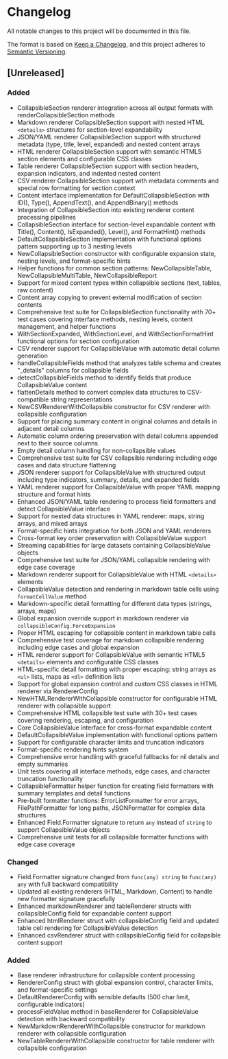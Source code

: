 # Changelog

All notable changes to this project will be documented in this file.

The format is based on [Keep a Changelog](https://keepachangelog.com/en/1.0.0/),
and this project adheres to [Semantic Versioning](https://semver.org/spec/v2.0.0.html).

## [Unreleased]

### Added
- CollapsibleSection renderer integration across all output formats with renderCollapsibleSection methods
- Markdown renderer CollapsibleSection support with nested HTML `<details>` structures for section-level expandability
- JSON/YAML renderer CollapsibleSection support with structured metadata (type, title, level, expanded) and nested content arrays
- HTML renderer CollapsibleSection support with semantic HTML5 section elements and configurable CSS classes
- Table renderer CollapsibleSection support with section headers, expansion indicators, and indented nested content
- CSV renderer CollapsibleSection support with metadata comments and special row formatting for section context
- Content interface implementation for DefaultCollapsibleSection with ID(), Type(), AppendText(), and AppendBinary() methods
- Integration of CollapsibleSection into existing renderer content processing pipelines
- CollapsibleSection interface for section-level expandable content with Title(), Content(), IsExpanded(), Level(), and FormatHint() methods
- DefaultCollapsibleSection implementation with functional options pattern supporting up to 3 nesting levels
- NewCollapsibleSection constructor with configurable expansion state, nesting levels, and format-specific hints
- Helper functions for common section patterns: NewCollapsibleTable, NewCollapsibleMultiTable, NewCollapsibleReport
- Support for mixed content types within collapsible sections (text, tables, raw content)
- Content array copying to prevent external modification of section contents
- Comprehensive test suite for CollapsibleSection functionality with 70+ test cases covering interface methods, nesting levels, content management, and helper functions
- WithSectionExpanded, WithSectionLevel, and WithSectionFormatHint functional options for section configuration
- CSV renderer support for CollapsibleValue with automatic detail column generation
- handleCollapsibleFields method that analyzes table schema and creates "_details" columns for collapsible fields
- detectCollapsibleFields method to identify fields that produce CollapsibleValue content
- flattenDetails method to convert complex data structures to CSV-compatible string representations
- NewCSVRendererWithCollapsible constructor for CSV renderer with collapsible configuration
- Support for placing summary content in original columns and details in adjacent detail columns
- Automatic column ordering preservation with detail columns appended next to their source columns
- Empty detail column handling for non-collapsible values
- Comprehensive test suite for CSV collapsible rendering including edge cases and data structure flattening
- JSON renderer support for CollapsibleValue with structured output including type indicators, summary, details, and expanded fields
- YAML renderer support for CollapsibleValue with proper YAML mapping structure and format hints
- Enhanced JSON/YAML table rendering to process field formatters and detect CollapsibleValue interface
- Support for nested data structures in YAML renderer: maps, string arrays, and mixed arrays
- Format-specific hints integration for both JSON and YAML renderers
- Cross-format key order preservation with CollapsibleValue support
- Streaming capabilities for large datasets containing CollapsibleValue objects
- Comprehensive test suite for JSON/YAML collapsible rendering with edge case coverage
- Markdown renderer support for CollapsibleValue with HTML `<details>` elements
- CollapsibleValue detection and rendering in markdown table cells using `formatCellValue` method
- Markdown-specific detail formatting for different data types (strings, arrays, maps)
- Global expansion override support in markdown renderer via `collapsibleConfig.ForceExpansion`
- Proper HTML escaping for collapsible content in markdown table cells
- Comprehensive test coverage for markdown collapsible rendering including edge cases and global expansion
- HTML renderer support for CollapsibleValue with semantic HTML5 `<details>` elements and configurable CSS classes
- HTML-specific detail formatting with proper escaping: string arrays as `<ul>` lists, maps as `<dl>` definition lists
- Support for global expansion control and custom CSS classes in HTML renderer via RendererConfig
- NewHTMLRendererWithCollapsible constructor for configurable HTML renderer with collapsible support
- Comprehensive HTML collapsible test suite with 30+ test cases covering rendering, escaping, and configuration
- Core CollapsibleValue interface for cross-format expandable content
- DefaultCollapsibleValue implementation with functional options pattern
- Support for configurable character limits and truncation indicators
- Format-specific rendering hints system
- Comprehensive error handling with graceful fallbacks for nil details and empty summaries
- Unit tests covering all interface methods, edge cases, and character truncation functionality
- CollapsibleFormatter helper function for creating field formatters with summary templates and detail functions
- Pre-built formatter functions: ErrorListFormatter for error arrays, FilePathFormatter for long paths, JSONFormatter for complex data structures
- Enhanced Field.Formatter signature to return `any` instead of `string` to support CollapsibleValue objects
- Comprehensive unit tests for all collapsible formatter functions with edge case coverage

### Changed
- Field.Formatter signature changed from `func(any) string` to `func(any) any` with full backward compatibility
- Updated all existing renderers (HTML, Markdown, Content) to handle new formatter signature gracefully
- Enhanced markdownRenderer and tableRenderer structs with collapsibleConfig field for expandable content support
- Enhanced htmlRenderer struct with collapsibleConfig field and updated table cell rendering for CollapsibleValue detection
- Enhanced csvRenderer struct with collapsibleConfig field for collapsible content support

### Added
- Base renderer infrastructure for collapsible content processing
- RendererConfig struct with global expansion control, character limits, and format-specific settings
- DefaultRendererConfig with sensible defaults (500 char limit, configurable indicators)
- processFieldValue method in baseRenderer for CollapsibleValue detection with backward compatibility
- NewMarkdownRendererWithCollapsible constructor for markdown renderer with collapsible configuration
- NewTableRendererWithCollapsible constructor for table renderer with collapsible configuration